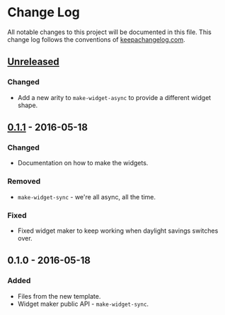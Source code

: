 # Change Log
All notable changes to this project will be documented in this file. This change log follows the conventions of [keepachangelog.com](http://keepachangelog.com/).

## [Unreleased]
### Changed
- Add a new arity to `make-widget-async` to provide a different widget shape.

## [0.1.1] - 2016-05-18
### Changed
- Documentation on how to make the widgets.

### Removed
- `make-widget-sync` - we're all async, all the time.

### Fixed
- Fixed widget maker to keep working when daylight savings switches over.

## 0.1.0 - 2016-05-18
### Added
- Files from the new template.
- Widget maker public API - `make-widget-sync`.

[Unreleased]: https://github.com/your-name/foo/compare/0.1.1...HEAD
[0.1.1]: https://github.com/your-name/foo/compare/0.1.0...0.1.1
